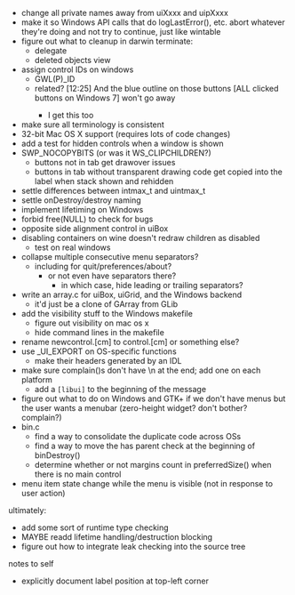- change all private names away from uiXxxx and uipXxxx
- make it so Windows API calls that do logLastError(), etc. abort whatever they're doing and not try to continue, just like wintable
- figure out what to cleanup in darwin terminate:
	- delegate
	- deleted objects view
- assign control IDs on windows
	- GWL(P)_ID
	- related? [12:25] <ZeroOne> And the blue outline on those buttons [ALL clicked buttons on Windows 7] won't go away
		- I get this too
- make sure all terminology is consistent
- 32-bit Mac OS X support (requires lots of code changes)
- add a test for hidden controls when a window is shown
- SWP_NOCOPYBITS (or was it WS_CLIPCHILDREN?)
	- buttons not in tab get drawover issues
	- buttons in tab without transparent drawing code get copied into the label when stack shown and rehidden
- settle differences between intmax_t and uintmax_t
- settle onDestroy/destroy naming
- implement lifetiming on Windows
- forbid free(NULL) to check for bugs
- opposite side alignment control in uiBox
- disabling containers on wine doesn't redraw children as disabled
	- test on real windows
- collapse multiple consecutive menu separators?
	- including for quit/preferences/about?
		- or not even have separators there?
			- in which case, hide leading or trailing separators?
- write an array.c for uiBox, uiGrid, and the Windows backend
	- it'd just be a clone of GArray from GLib
- add the visibility stuff to the Windows makefile
	- figure out visibility on mac os x
	- hide command lines in the makefile
- rename newcontrol.[cm] to control.[cm] or something else?
- use _UI_EXPORT on OS-specific functions
	- make their headers generated by an IDL
- make sure complain()s don't have \n at the end; add one on each platform
	- add a `[libui]` to the beginning of the message
- figure out what to do on Windows and GTK+ if we don't have menus but the user wants a menubar (zero-height widget? don't bother? complain?)
- bin.c
	- find a way to consolidate the duplicate code across OSs
	- find a way to move the has parent check at the beginning of binDestroy()
	- determine whether or not margins count in preferredSize() when there is no main control
- menu item state change while the menu is visible (not in response to user action)

ultimately:
- add some sort of runtime type checking
- MAYBE readd lifetime handling/destruction blocking
- figure out how to integrate leak checking into the source tree

notes to self
- explicitly document label position at top-left corner
